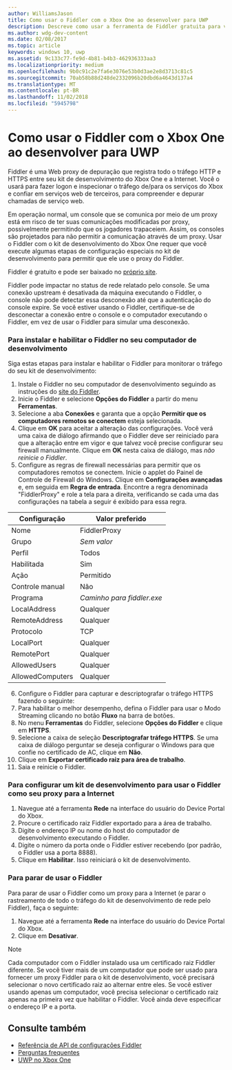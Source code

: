 ```yaml
---
author: WilliamsJason
title: Como usar o Fiddler com o Xbox One ao desenvolver para UWP
description: Descreve como usar a ferramenta de Fiddler gratuita para ver o tráfego de rede em um kit de desenvolvimento UWP do Xbox One.
ms.author: wdg-dev-content
ms.date: 02/08/2017
ms.topic: article
keywords: windows 10, uwp
ms.assetid: 9c133c77-fe9d-4b81-b4b3-462936333aa3
ms.localizationpriority: medium
ms.openlocfilehash: 9b0c91c2e7fa6e3076e53b0d3ae2e8d3713c81c5
ms.sourcegitcommit: 70ab58b88d248de2332096b20dbd6a4643d137a4
ms.translationtype: MT
ms.contentlocale: pt-BR
ms.lasthandoff: 11/02/2018
ms.locfileid: "5945798"
---
```

# <a name="how-to-use-fiddler-with-xbox-one-when-developing-for-uwp"></a>Como usar o Fiddler com o Xbox One ao desenvolver para UWP

Fiddler é uma Web proxy de depuração que registra todo o tráfego HTTP e HTTPS entre seu kit de desenvolvimento do Xbox One e a Internet. Você o usará para fazer logon e inspecionar o tráfego de/para os serviços do Xbox e confiar em serviços web de terceiros, para compreender e depurar chamadas de serviço web. 

Em operação normal, um console que se comunica por meio de um proxy está em risco de ter suas comunicações modificadas por proxy, possivelmente permitindo que os jogadores trapaceiem. Assim, os consoles são projetados para não permitir a comunicação através de um proxy. Usar o Fiddler com o kit de desenvolvimento do Xbox One requer que você execute algumas etapas de configuração especiais no kit de desenvolvimento para permitir que ele use o proxy do Fiddler. 

Fiddler é gratuito e pode ser baixado no [próprio site](http://www.fiddler2.com/fiddler2/). 

Fiddler pode impactar no status de rede relatado pelo console. Se uma conexão upstream é desativada da máquina executando o Fiddler, o console não pode detectar essa desconexão até que a autenticação do console expire. Se você estiver usando o Fiddler, certifique-se de desconectar a conexão entre o console e o computador executando o Fiddler, em vez de usar o Fiddler para simular uma desconexão.

### <a name="to-install-and-enable-fiddler-on-your-development-pc"></a>Para instalar e habilitar o Fiddler no seu computador de desenvolvimento
Siga estas etapas para instalar e habilitar o Fiddler para monitorar o tráfego do seu kit de desenvolvimento:

1. Instale o Fiddler no seu computador de desenvolvimento seguindo as instruções do [site do Fiddler](http://www.fiddler2.com/fiddler2/). 
2. Inicie o Fiddler e selecione **Opções do Fiddler** a partir do menu **Ferramentas**. 
3. Selecione a aba **Conexões** e garanta que a opção **Permitir que os computadores remotos se conectem** esteja selecionada. 
4. Clique em **OK** para aceitar a alteração das configurações. Você verá uma caixa de diálogo afirmando que o Fiddler deve ser reiniciado para que a alteração entre em vigor e que talvez você precise configurar seu firewall manualmente. Clique em **OK** nesta caixa de diálogo, mas *não reinicie o Fiddler*.
5. Configure as regras de firewall necessárias para permitir que os computadores remotos se conectem. Inicie o applet do Painel de Controle de Firewall do Windows. Clique em **Configurações avançadas** e, em seguida em **Regra de entrada**. Encontre a regra denominada "FiddlerProxy" e role a tela para a direita, verificando se cada uma das configurações na tabela a seguir é exibido para essa regra.
  
  | Configuração           | Valor preferido                |
  | ----              | ----                           |
  | Nome              | FiddlerProxy                   |
  | Grupo             | *Sem valor* |
  | Perfil           | Todos                            |
  | Habilitada           | Sim                            |
  | Ação            | Permitido                          |
  | Controle manual          | Não                             |
  | Programa           | *Caminho para fiddler.exe*          |
  | LocalAddress      | Qualquer                            |
  | RemoteAddress     | Qualquer                            |
  | Protocolo          | TCP                            |
  | LocalPort         | Qualquer                            |
  | RemotePort        | Qualquer                            |
  | AllowedUsers      | Qualquer                            |
  | AllowedComputers  | Qualquer                            |


6. Configure o Fiddler para capturar e descriptografar o tráfego HTTPS fazendo o seguinte:
  1. Para habilitar o melhor desempenho, defina o Fiddler para usar o Modo Streaming clicando no botão **Fluxo** na barra de botões.
  2. No menu **Ferramentas** do Fiddler, selecione **Opções do Fiddler** e clique em **HTTPS**.
  3. Selecione a caixa de seleção **Descriptografar tráfego HTTPS**. Se uma caixa de diálogo perguntar se deseja configurar o Windows para que confie no certificado de AC, clique em **Não**.
  4. Clique em **Exportar certificado raiz para área de trabalho**.
7. Saia e reinicie o Fiddler.

### <a name="to-configure-a-dev-kit-to-use-fiddler-as-its-proxy-to-the-internet"></a>Para configurar um kit de desenvolvimento para usar o Fiddler como seu proxy para a Internet

1. Navegue até a ferramenta **Rede** na interface do usuário do Device Portal do Xbox.
2. Procure o certificado raiz Fiddler exportado para a área de trabalho. 
3. Digite o endereço IP ou nome do host do computador de desenvolvimento executando o Fiddler.
4. Digite o número da porta onde o Fiddler estiver recebendo (por padrão, o Fiddler usa a porta 8888). 
5. Clique em **Habilitar**. Isso reiniciará o kit de desenvolvimento.

### <a name="to-stop-using-fiddler"></a>Para parar de usar o Fiddler
Para parar de usar o Fiddler como um proxy para a Internet (e parar o rastreamento de todo o tráfego do kit de desenvolvimento de rede pelo Fiddler), faça o seguinte:

1. Navegue até a ferramenta **Rede** na interface do usuário do Device Portal do Xbox.
2. Clique em **Desativar**.

> [!NOTE]
> Cada computador com o Fiddler instalado usa um certificado raiz Fiddler diferente. Se você tiver mais de um computador que pode ser usado para fornecer um proxy Fiddler para o kit de desenvolvimento, você precisará selecionar o novo certificado raiz ao alternar entre eles. Se você estiver usando apenas um computador, você precisa selecionar o certificado raiz apenas na primeira vez que habilitar o Fiddler. Você ainda deve especificar o endereço IP e a porta.

## <a name="see-also"></a>Consulte também
- [Referência de API de configurações Fiddler](wdp-fiddler-api.md)
- [Perguntas frequentes](frequently-asked-questions.md)
- [UWP no Xbox One](index.md)



